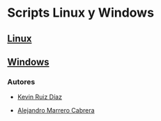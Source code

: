 # Scripts Linux y Windows

## [Linux](Linux/README.md)

## [Windows](Windows/README.md)

### Autores

- [Kevin Ruiz Díaz]()

- [Alejandro Marrero Cabrera](https://www.github.com/alexey1254)